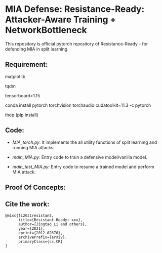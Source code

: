 # MIA Defense: Resistance-Ready: Attacker-Aware Training + NetworkBottleneck
This repository is official pytorch repository of Resistance-Ready -  for defending MIA in split learning.

## Requirement:
matplotlib

tqdm

tensorboard>1.15

conda install pytorch torchvision torchaudio cudatoolkit=11.3 -c pytorch

thop (pip install)

## Code:

* *MIA_torch.py*: It implements the all utility functions of split learning and running MIA attacks.

* *main_MIA.py*: Entry code to train a defensive model/vanilla model.

* *main_test_MIA.py*: Entry code to resume a trained model and perform MIA attack.

## Proof Of Concepts:



## Cite the work:
```
@misc{li2021resistant,
      title={Resistant-Ready: xxx},
      author={Jingtao Li and others}, 
      year={2021},
      eprint={2012.02670},
      archivePrefix={arXiv},
      primaryClass={cs.CR}
}
```
